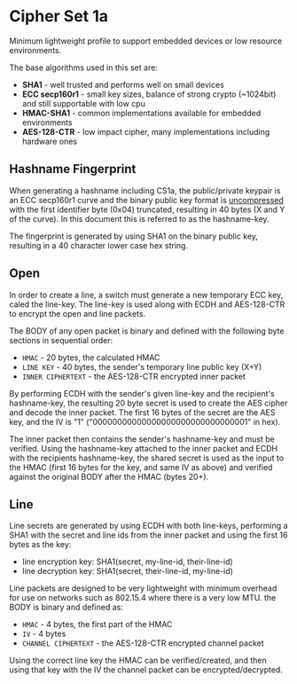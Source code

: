 Cipher Set 1a
============

Minimum lightweight profile to support embedded devices or low resource environments.

The base algorithms used in this set are:

* **SHA1** - well trusted and performs well on small devices
* **ECC secp160r1** - small key sizes, balance of strong crypto (~1024bit) and still supportable with low cpu
* **HMAC-SHA1** - common implementations available for embedded environments
* **AES-128-CTR** - low impact cipher, many implementations including hardware ones

## Hashname Fingerprint

When generating a hashname including CS1a, the public/private keypair is an ECC secp160r1 curve and the binary public key format is [uncompressed](https://www.secg.org/collateral/sec1_final.pdf) with the first identifier byte (0x04) truncated, resulting in 40 bytes (X and Y of the curve).  In this document this is referred to as the hashname-key.

The fingerprint is generated by using SHA1 on the binary public key, resulting in a 40 character lower case hex string.

## Open

In order to create a line, a switch must generate a new temporary ECC key, caled the line-key. The line-key is used along with ECDH and AES-128-CTR to encrypt the open and line packets.

The BODY of any open packet is binary and defined with the following byte sections in sequential order:

* `HMAC` - 20 bytes, the calculated HMAC
* `LINE KEY` - 40 bytes, the sender's temporary line public key (X+Y)
* `INNER CIPHERTEXT` - the AES-128-CTR encrypted inner packet

By performing ECDH with the sender's given line-key and the recipient's hashname-key, the resulting 20 byte secret is used to create the AES cipher and decode the inner packet. The first 16 bytes of the secret are the AES key, and the IV is "1" ("00000000000000000000000000000001" in hex).

The inner packet then contains the sender's hashname-key and must be verified.  Using the hashname-key attached to the inner packet and ECDH with the recipients hashname-key, the shared secret is used as the input to the HMAC (first 16 bytes for the key, and same IV as above) and verified against the original BODY after the HMAC (bytes 20+).

## Line

Line secrets are generated by using ECDH with both line-keys, performing a SHA1 with the secret and line ids from the inner packet and using the first 16 bytes as the key:

* line encryption key: SHA1(secret, my-line-id, their-line-id)
* line decryption key: SHA1(secret, their-line-id, my-line-id)

Line packets are designed to be very lightweight with minimum overhead for use on networks such as 802.15.4 where there is a very low MTU. the BODY is binary and defined as:

* `HMAC` - 4 bytes, the first part of the HMAC
* `IV` - 4 bytes
* `CHANNEL CIPHERTEXT` - the AES-128-CTR encrypted channel packet

Using the correct line key the HMAC can be verified/created, and then using that key with the IV the channel packet can be encrypted/decrypted.

